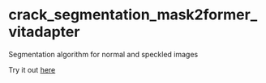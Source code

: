 # crack_segmentation_mask2former_vitadapter
Segmentation algorithm for normal and speckled images


Try it out [here](https://github.com/toth235a/cracks?tab=readme-ov-file)
